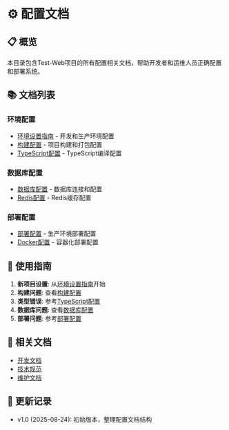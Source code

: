 # ⚙️ 配置文档

## 📋 概览

本目录包含Test-Web项目的所有配置相关文档，帮助开发者和运维人员正确配置和部署系统。

## 📚 文档列表

### **环境配置**
- [环境设置指南](environment-setup.md) - 开发和生产环境配置
- [构建配置](build-configuration.md) - 项目构建和打包配置
- [TypeScript配置](typescript-config.md) - TypeScript编译配置

### **数据库配置**
- [数据库配置](database-config.md) - 数据库连接和配置
- [Redis配置](redis-config.md) - Redis缓存配置

### **部署配置**
- [部署配置](deployment-config.md) - 生产环境部署配置
- [Docker配置](docker-config.md) - 容器化部署配置

## 🎯 使用指南

1. **新项目设置**: 从[环境设置指南](environment-setup.md)开始
2. **构建问题**: 查看[构建配置](build-configuration.md)
3. **类型错误**: 参考[TypeScript配置](typescript-config.md)
4. **数据库问题**: 查看[数据库配置](database-config.md)
5. **部署问题**: 参考[部署配置](deployment-config.md)

## 🔗 相关文档

- [开发文档](../development/README.md)
- [技术规范](../standards/README.md)
- [维护文档](../maintenance/README.md)

## 📝 更新记录

- v1.0 (2025-08-24): 初始版本，整理配置文档结构

